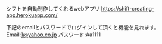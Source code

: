 シフトを自動制作してくれるwebアプリ
https://shift-creating-app.herokuapp.com/

下記のemailとパスワードでログインして頂くと機能を見れます。
Email:1@yahoo.co.jp
パスワード:Aa1111
